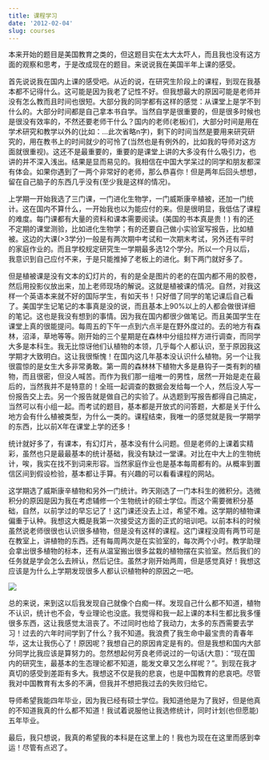 ```yaml
---
title: 课程学习
date: '2012-02-04'
slug: courses
---
```


本来开始的题目是美国教育之类的，但这题目实在太大太吓人，而且我也没有这方面的观察和思考，于是改成现在的题目。来说说我在美国半年上课的感受。

首先说说我在国内上课的感受吧。从近的说，在研究生阶段上的课程，到现在我基本都不记得什么。这可能是因为我老了记性不好。但我想最大的原因可能是老师并没有怎么教而且时间也很短。大部分我的同学都有这样的感觉：从课堂上是学不到什么的。大部分时间都是自己拿本书自学。当然自学是很重要的，但是很多时候也是很没有效率的，不然还要老师干什么？国内的老师(老板)们，大部分时间是用在学术研究和教学以外的(比如：…此次省略n字)，剩下的时间当然是要用来研究研究的，用在教书上的时间就少的可怜了(当然也是有例外的，比如我的导师对这方面就很重视)。这还不是最重要的，重要的是课堂上讲的大多没有什么吸引力，也讲的并不深入浅出。结果是显而易见的。我相信在中国大学呆过的同学和朋友都深有体会。如果你遇到了一两个非常好的老师，那么恭喜你！但是两年后回头想想，留在自己脑子的东西几乎没有(至少我是这样的情况)。

上学期一开始我选了三门课，一门进化生物学，一门威斯康辛植被，还加一门统计。这在国内不算什么，一开始我也以为能应付的来。但是很明显，我低估了课程的难度。每门课都有大量的资料和课本需要阅读。(美国的书本真是贵！) 有的还不定期的课堂测验，比如进化生物学；有的还要自己做小实验室写报告，比如植被。这边的大课(>3学分)一般是有两次期中考试和一次期末考试，另外还有平时的家庭作业的。而且学校规定研究生一学期最多选12个学分。所以一个月以后，我意识到自己应付不来，于是只能推掉了老板上的进化。剩下两门就好多了。

但是植被课是没有文本的幻灯片的，有的是全是图片的老的在国内都不用的胶卷，然后用投影仪放出来，加上老师现场的解说。这就是植被课的情况。自然，对我这样一个英语本来就不好的国际学生，有如天书！只好借了同学的笔记课后自己看了。美国学生记笔记的本事真是没的说，而且基本上90%以上的人都会做很详细的笔记。这也是我没有想到的事情。因为我在国内都很少做笔记。而且美国学生在课堂上真的很能提问。每周五的下午一点到六点半是在野外度过的。去的地方有森林，沼泽，草地等等。刚开始的三个星期是在森林中分组拉样方进行调查，而同学大多是本科生。我无比惊讶他们认植物的本领，几乎每个人都认识，至于原因我这学期才大致明白。这让我很惭愧！在国内这几年基本没认识什么植物。另一个让我很震惊的是女生大多非常勇敢。第一周的森林林下植物大多是悬钩子一类有刺的植物，而且很密，但没人喊苦。而作为我们那一组唯一的男性，居然一开始是走在最后的，当然我并不是特意的！全班一起调查的数据会发给每一个人，然后没人写一份报告交上去。另一个报告就是做自己的实验了。从选题到写报告都得自己搞定，当然可以有小组一起。而考试的题目，基本都是开放式的问答题，大都是关于什么地方会有什么植被类型，为什么一类的。课程结束，我唯一的感觉就是我一学期学的东西，比以前X年在课堂上学的还多！

统计就好多了，有课本，有幻灯片，基本没有什么问题。但是老师的上课着实精彩，虽然也只是最最基本的统计基础，我没有缺过一堂课。对比在中大上的生物统计，唉，我实在找不到词来形容。当然家庭作业也是基本每周都有的。从概率到置信区间到假设检验，基本都让手算。有兴趣的可以看看课程的网站。

这学期选了威斯康辛植物和另外一门统计。昨天刚选了一门本科生的微积分。选微积分的原因是因为我在考虑辅修一个生物统计的硕士学位。而这个需要微积分基础，自然，以前学过的早忘记了！这门课还没去上过，希望不难。这学期的植物课偏重于认种。我想这大概是我第一次接受这方面的正式的培训吧。以前本科的时候虽然说老师很很也认识很多植物，但是没有这样的课程。这门课程没周有两节可是在教室上，讲植物的东西。还有每周两次是在实验室的，每次两个小时。教学助理会拿出很多植物的标本，还有从温室搬出很多盆栽的植物摆在实验室。然后我们的任务就是学会怎么去辨认，然后记住。虽然才刚开始两周，但是感觉真好！我想这应该是为什么上学期发现很多人都认识植物种的原因之一吧。

![](http://farm3.staticflickr.com/2818/11572048103_c5ff381055.jpg)

总的来说，来到这以后我发现自己就像个白痴一样。发现自己什么都不知道，植物不认识，统计也不会，专业理论也没底。我觉得和我一起上课的本科生都比我多懂很多东西，这让我感觉太沮丧了。不过同时也给了我动力，太多的东西需要去学习！过去的六年时间学到了什么？我不知道。我浪费了我生命中最宝贵的青春年华，这太让我伤心了！原因呢？我想自己的原因肯定是有的。但是我想和国内大部分同学比我应该是算努力的。忽然想起何芳良老师说过的一句话(大意)：“现在国内的研究生，最基本的生态理论都不知道，能发文章又怎么样呢？”。到现在我才真切的感受到差距有多大。我想这不仅是我的悲哀，也是中国教育的悲哀吧。尽管我对中国教育有太多的不满，但我并不想把我过去的失败归给它。

导师希望我能四年毕业，因为我已经有硕士学位。我知道他是为了我好，但是他真的不知道我真的什么都不知道！我试着说服他让我选修统计，同时计划(也但愿能)五年毕业。

最后，我只想说，我真的希望我的本科是在这里上的！我也为现在在这里而感到幸运！尽管有点迟了。
